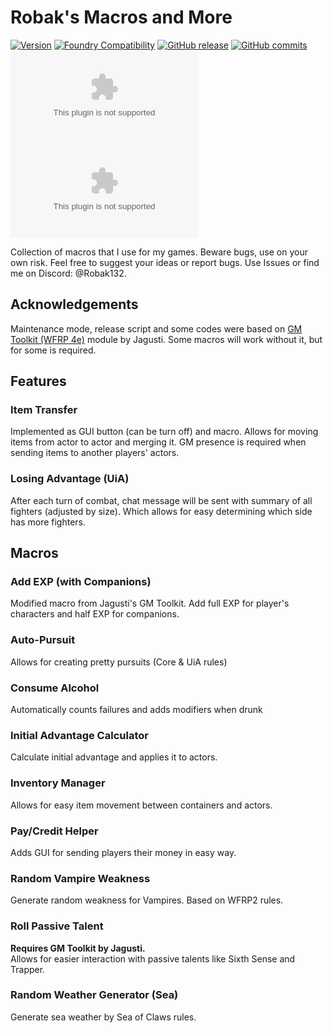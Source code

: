 # Robak's Macros and More

[![Version](https://img.shields.io/badge/dynamic/json?url=https://raw.githubusercontent.com/Robak132/WFRP4e-macros-and-more/main/module.json&label=Current+Version&query=version&color=blue)](https://github.com/Robak132/WFRP4e-macros-and-more/releases/latest)
[![Foundry Compatibility](https://img.shields.io/badge/dynamic/json.svg?url=https%3A%2F%2Fraw.githubusercontent.com%2FRobak132%2FWFRP4e-macros-and-more%2Fmain%2Fmodule.json&label=Foundry%20VTT%20Version&query=$.compatibility.minimum&colorB=orange)](https://foundryvtt.com/releases/)
[![GitHub release](https://img.shields.io/github/release-date/Robak132/WFRP4e-macros-and-more?label=Released&color=brightgreen)](https://github.com/Robak132/WFRP4e-macros-and-more/releases)
[![GitHub commits](https://img.shields.io/github/commits-since/Robak132/WFRP4e-macros-and-more/latest?label=Commits%20Since%20Release&color=yellowgreen)](https://github.com/Robak132/WFRP4e-macros-and-more/commits/)<br>
![the latest version zip](https://img.shields.io/github/downloads/Robak132/WFRP4e-macros-and-more/latest/wfrp4e-macros-and-more.zip?label=Downloads%20(Current%20Version)&color=blue)
![all downloads zip](https://img.shields.io/github/downloads/Robak132/WFRP4e-macros-and-more/wfrp4e-macros-and-more.zip?label=Total%20Downloads&color=blueviolet)

Collection of macros that I use for my games. Beware bugs, use on your own risk. Feel free to suggest your ideas or
report bugs. Use Issues or find me on Discord: @Robak132.

## Acknowledgements

Maintenance mode, release script and some codes were based
on [GM Toolkit (WFRP 4e)](https://github.com/Jagusti/fvtt-wfrp4e-gmtoolkit) module by Jagusti. Some macros will work
without it, but for some is required.

## Features

### Item Transfer

Implemented as GUI button (can be turn off) and macro. Allows for moving items from actor to actor and merging it. GM
presence is required when sending items to another players' actors.

### Losing Advantage (UiA)

After each turn of combat, chat message will be sent with summary of all fighters (adjusted by size). Which allows for
easy determining which side has more fighters.

## Macros

### Add EXP (with Companions)

Modified macro from Jagusti's GM Toolkit. Add full EXP for player's characters and half EXP for companions.

### Auto-Pursuit

Allows for creating pretty pursuits (Core & UiA rules)

### Consume Alcohol

Automatically counts failures and adds modifiers when drunk

### Initial Advantage Calculator

Calculate initial advantage and applies it to actors.

### Inventory Manager

Allows for easy item movement between containers and actors.

### Pay/Credit Helper

Adds GUI for sending players their money in easy way.

### Random Vampire Weakness

Generate random weakness for Vampires. Based on WFRP2 rules.

### Roll Passive Talent

**Requires GM Toolkit by Jagusti.**  
Allows for easier interaction with passive talents like Sixth Sense and Trapper.

### Random Weather Generator (Sea)

Generate sea weather by Sea of Claws rules.
